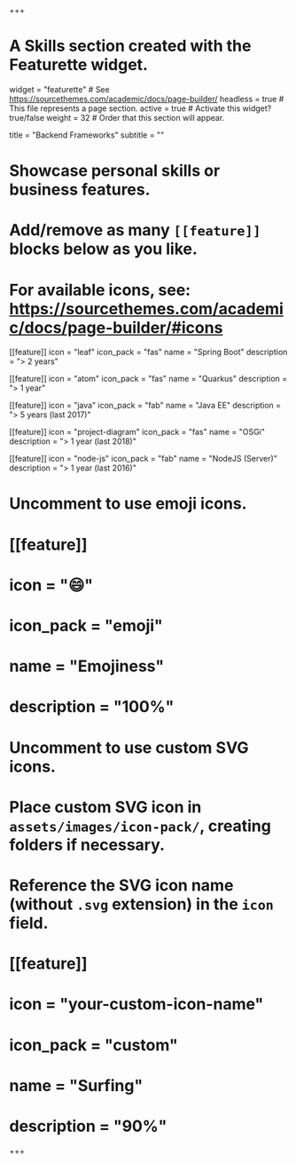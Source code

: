 +++
# A Skills section created with the Featurette widget.
widget = "featurette"  # See https://sourcethemes.com/academic/docs/page-builder/
headless = true  # This file represents a page section.
active = true  # Activate this widget? true/false
weight = 32  # Order that this section will appear.

title = "Backend Frameworks"
subtitle = ""

# Showcase personal skills or business features.
# 
# Add/remove as many `[[feature]]` blocks below as you like.
# 
# For available icons, see: https://sourcethemes.com/academic/docs/page-builder/#icons

[[feature]]
  icon = "leaf"
  icon_pack = "fas"
  name = "Spring Boot"
  description = "&gt; 2 years"

[[feature]]
  icon = "atom"
  icon_pack = "fas"
  name = "Quarkus"
  description = "&gt; 1 year"

[[feature]]
  icon = "java"
  icon_pack = "fab"
  name = "Java EE"
  description = "&gt; 5 years (last 2017)"

[[feature]]
  icon = "project-diagram"
  icon_pack = "fas"
  name = "OSGi"
  description = "&gt; 1 year (last 2018)"

[[feature]]
  icon = "node-js"
  icon_pack = "fab"
  name = "NodeJS (Server)"
  description = "&gt; 1 year (last 2016)"


# Uncomment to use emoji icons.
# [[feature]]
#  icon = ":smile:"
#  icon_pack = "emoji"
#  name = "Emojiness"
#  description = "100%"  

# Uncomment to use custom SVG icons.
# Place custom SVG icon in `assets/images/icon-pack/`, creating folders if necessary.
# Reference the SVG icon name (without `.svg` extension) in the `icon` field.
# [[feature]]
#  icon = "your-custom-icon-name"
#  icon_pack = "custom"
#  name = "Surfing"
#  description = "90%"

+++
